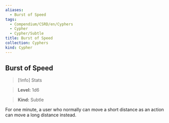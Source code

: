 ```yaml
---
aliases:
  - Burst of Speed
tags:
  - Compendium/CSRD/en/Cyphers
  - Cypher
  - Cypher/Subtle
title: Burst of Speed
collection: Cyphers
kind: Cypher
---
```

## Burst of Speed    
>[!info] Stats    
> **Level:** 1d6    
> **Kind:** Subtle  
    
For one minute, a user who normally can move a short distance as an action can move a long distance instead.